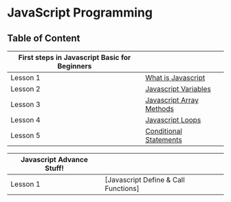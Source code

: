 # JavaScript Programming

## Table of Content

| First steps in Javascript Basic for Beginners |                                                       |
| --------------------------------------------- | ----------------------------------------------------- |
| Lesson 1                                      | [What is Javascript](#What-is-Javascript)             |
| Lesson 2                                      | [Javascript Variables](#Javascript-Variables)         |
| Lesson 3                                      | [Javascript Array Methods](#Javascript-Array-Methods) |
| Lesson 4                                      | [Javascript Loops](#Javascript-Loops)                 |
| Lesson 5                                      | [Conditional Statements](#Conditional-Statements)     |

| Javascript Advance Stuff! |                                      |
| ------------------------- | ------------------------------------ |
| Lesson 1                  | [Javascript Define & Call Functions] |
